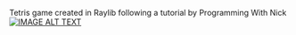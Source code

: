 Tetris game created in Raylib following a tutorial by Programming With Nick
[![IMAGE ALT TEXT](https://img.youtube.com/vi/wVYKG_ch4yM/0.jpg)](https://www.youtube.com/watch?v=wVYKG_ch4yM&ab_channel=ProgrammingWithNick)
